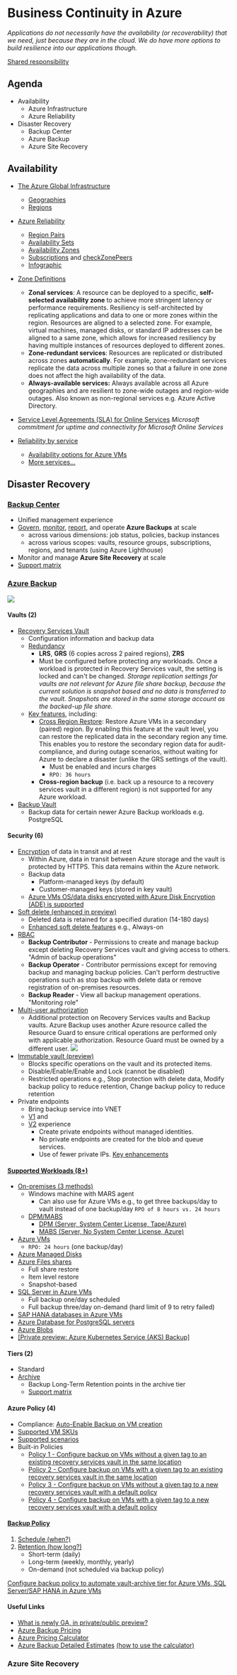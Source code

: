 # Business Continuity in Azure
*Applications do not necessarily have the availability (or recoverability) that we need, just because they are in the cloud. We do have more options to build resilience into our applications though.*

[Shared responsibility](https://learn.microsoft.com/en-us/azure/reliability/overview#shared-responsibility)

## Agenda
- Availability
	- Azure Infrastructure
	- Azure Reliability
- Disaster Recovery
	- Backup Center
	- Azure Backup
	- Azure Site Recovery

## Availability

- [The Azure Global Infrastructure](https://infrastructuremap.microsoft.com/explore)
	- [Geographies](https://azure.microsoft.com/en-au/explore/global-infrastructure/geographies/#overview)
	- [Regions](https://learn.microsoft.com/en-us/azure/reliability/availability-zones-overview#regions)
- [Azure Reliability](https://learn.microsoft.com/en-us/azure/reliability/?view=azuresql "Azure Reliability")
	- [Region Pairs](https://learn.microsoft.com/en-us/azure/reliability/cross-region-replication-azure#azure-cross-region-replication-pairings-for-all-geographies)
	- [Availability Sets](https://learn.microsoft.com/en-us/azure/virtual-machines/availability-set-overview)
	- [Availability Zones](https://learn.microsoft.com/en-us/azure/reliability/availability-zones-overview#availability-zones)
	- [Subscriptions](https://learn.microsoft.com/en-us/azure/reliability/availability-zones-overview#availability-zones) and [checkZonePeers](https://learn.microsoft.com/en-us/rest/api/resources/subscriptions/check-zone-peers)
	- [Infographic](https://azure.microsoft.com/mediahandler/files/resourcefiles/infographic-reliability-with-microsoft-azure/InfographicRC2.pdf)
	
- [Zone Definitions](https://learn.microsoft.com/en-us/azure/reliability/availability-zones-service-support?view=azuresql#azure-services-with-availability-zone-support)
	- **Zonal services**: A resource can be deployed to a specific, **self-selected availability zone** to achieve more stringent latency or performance requirements. Resiliency is self-architected by replicating applications and data to one or more zones within the region. Resources are aligned to a selected zone. For example, virtual machines, managed disks, or standard IP addresses can be aligned to a same zone, which allows for increased resiliency by having multiple instances of resources deployed to different zones.
	- **Zone-redundant services**: Resources are replicated or distributed across zones **automatically**. For example, zone-redundant services replicate the data across multiple zones so that a failure in one zone does not affect the high availability of the data. 
	- **Always-available services:** Always available across all Azure geographies and are resilient to zone-wide outages and region-wide outages. Also known as non-regional services e.g. Azure Active Directory.
- [Service Level Agreements (SLA) for Online Services](https://www.microsoft.com/licensing/docs/view/Service-Level-Agreements-SLA-for-Online-Services?lang=1)
*Microsoft commitment for uptime and connectivity for Microsoft Online Services*
- [Reliability by service](https://learn.microsoft.com/en-us/azure/reliability/reliability-guidance-overview?view=azuresql)
	- [Availability options for Azure VMs](https://learn.microsoft.com/en-us/azure/virtual-machines/availability)
	- [More services...](https://learn.microsoft.com/en-us/azure/reliability/reliability-guidance-overview?view=azuresql)

## Disaster Recovery

### [Backup Center](https://learn.microsoft.com/en-us/azure/backup/backup-center-overview)
- Unified management experience
- [Govern](https://learn.microsoft.com/en-us/azure/backup/backup-center-govern-environment), [monitor](https://learn.microsoft.com/en-us/azure/backup/backup-center-monitor-operate), [report](https://learn.microsoft.com/en-us/azure/backup/backup-center-obtain-insights), and operate **Azure Backups** at scale 
	- across various dimensions: job status, policies, backup instances
	- across various scopes: vaults, resource groups, subscriptions, regions, and tenants (using Azure Lighthouse) 
- Monitor and manage **Azure Site Recovery** at scale
- [Support matrix](https://learn.microsoft.com/en-us/azure/backup/backup-center-support-matrix)

### [Azure Backup](https://learn.microsoft.com/en-us/azure/backup/)
![](https://learn.microsoft.com/en-us/azure/backup/media/guidance-best-practices/azure-backup-architecture.png)

#### Vaults (2)
- [Recovery Services Vault](https://learn.microsoft.com/en-us/azure/backup/backup-azure-recovery-services-vault-overview)
	- Configuration information and backup data
	- [Redundancy](https://learn.microsoft.com/en-us/azure/backup/backup-create-recovery-services-vault#set-storage-redundancy)
		- **LRS**, **GRS** (6 copies across 2 paired regions), **ZRS**
		- Must be configured before protecting any workloads. Once a workload is protected in Recovery Services vault, the setting is locked and can't be changed.
		*Storage replication settings for vaults are not relevant for Azure file share backup, because the current solution is snapshot based and no data is transferred to the vault. Snapshots are stored in the same storage account as the backed-up file share.*
	- [Key features](https://learn.microsoft.com/en-us/azure/backup/backup-azure-recovery-services-vault-overview#key-features), including:
		- [Cross Region Restore](https://learn.microsoft.com/en-us/azure/backup/backup-azure-arm-restore-vms#cross-region-restore): Restore Azure VMs in a secondary (paired) region. By enabling this feature at the vault level, you can restore the replicated data in the secondary region any time. This enables you to restore the secondary region data for audit-compliance, and during outage scenarios, without waiting for Azure to declare a disaster (unlike the GRS settings of the vault).
			- Must be enabled and incurs charges
			- `RPO: 36 hours`
		- **Cross-region backup** (i.e. back up a resource to a recovery services vault in a different region) is not supported for any Azure workload. 
- [Backup Vault](https://learn.microsoft.com/en-us/azure/backup/backup-vault-overview)
	- Backup data for certain newer Azure Backup workloads e.g. PostgreSQL

#### Security (6)
- [Encryption](https://learn.microsoft.com/en-us/azure/backup/backup-azure-recovery-services-vault-overview#encryption-settings-in-the-recovery-services-vault) of data in transit and at rest
	- Within Azure, data in transit between Azure storage and the vault is protected by HTTPS. This data remains within the Azure network.
	- Backup data
		- Platform-managed keys (by default)
		- Customer-managed keys (stored in key vault)
	- [Azure VMs OS/data disks encrypted with Azure Disk Encryption (ADE) is supported](https://learn.microsoft.com/en-us/azure/backup/backup-azure-vms-encryption)
- [Soft delete (enhanced in preview)](https://learn.microsoft.com/en-us/azure/backup/backup-azure-enhanced-soft-delete-about)
	- Deleted data is retained for a specified duration (14-180 days)
	- [Enhanced soft delete features](https://learn.microsoft.com/en-us/azure/backup/backup-azure-enhanced-soft-delete-about#whats-enhanced-soft-delete) e.g., Always-on
- [RBAC](https://learn.microsoft.com/en-us/azure/backup/backup-rbac-rs-vault)
	- **Backup Contributor** - Permissions to create and manage backup except deleting Recovery Services vault and giving access to others. "Admin of backup operations"
	- **Backup Operator** - Contributor permissions except for removing backup and managing backup policies. Can't perform destructive operations such as stop backup with delete data or remove registration of on-premises resources.
	- **Backup Reader** - View all backup management operations. "Monitoring role"
- [Multi-user authorization](https://learn.microsoft.com/en-us/azure/backup/multi-user-authorization-concept?tabs=backup-vault#how-does-mua-for-backup-work)
	- Additional protection on Recovery Services vaults and Backup vaults. Azure Backup uses another Azure resource called the Resource Guard to ensure critical operations are performed only with applicable authorization. Resource Guard must be owned by a different user.
[![](https://github.com/Kaspanitz/bcdr/blob/main/images/MUA.png)](https://github.com/Kaspanitz/bcdr/blob/main/images/MUA.png)
- [Immutable vault (preview)](https://learn.microsoft.com/en-us/azure/backup/backup-azure-immutable-vault-concept?tabs=recovery-services-vault)
	- Blocks specific operations on the vault and its protected items.
	- Disable/Enable/Enable and Lock (cannot be disabled)
	- Restricted operations e.g., Stop protection with delete data, Modify backup policy to reduce retention, Change backup policy to reduce retention
- Private endpoints
	- Bring backup service into VNET
	- [V1](https://learn.microsoft.com/en-us/azure/backup/private-endpoints-overview) and 
	- [V2](https://learn.microsoft.com/en-us/azure/backup/backup-azure-private-endpoints-concept) experience
		- Create private endpoints without managed identities.
		- No private endpoints are created for the blob and queue services.
		- Use of fewer private IPs.
		[Key enhancements](https://learn.microsoft.com/en-us/azure/backup/backup-azure-private-endpoints-concept#key-enhancements)

#### [Supported Workloads (8+)](https://learn.microsoft.com/en-us/azure/backup/backup-overview#what-can-i-back-up)
- [On-premises (3 methods)](https://learn.microsoft.com/en-us/azure/backup/backup-support-matrix#on-premises-backup-support)
	- Windows machine with MARS agent
		- Can also use for Azure VMs e.g., to get three backups/day to vault instead of one backup/day `RPO of 8 hours vs. 24 hours`
	- [DPM/MABS](https://learn.microsoft.com/en-us/azure/backup/backup-support-matrix-mabs-dpm)
		- [DPM (Server, System Center License, Tape/Azure)](https://learn.microsoft.com/en-us/azure/backup/backup-azure-dpm-introduction)
		- [MABS (Server, No System Center License, Azure)](https://learn.microsoft.com/en-us/azure/backup/backup-mabs-protection-matrix)
- [Azure VMs](https://learn.microsoft.com/en-us/azure/backup/backup-support-matrix-iaas)
	- `RPO: 24 hours` (one backup/day)
- [Azure Managed Disks](https://learn.microsoft.com/en-us/azure/backup/disk-backup-support-matrix)
- [Azure Files shares](https://learn.microsoft.com/en-us/azure/backup/azure-file-share-support-matrix)
	- Full share restore
	- Item level restore
	- Snapshot-based
- [SQL Server in Azure VMs](https://learn.microsoft.com/en-us/azure/backup/sql-support-matrix)
	- Full backup one/day scheduled
	- Full backup three/day on-demand (hard limit of 9 to retry failed)
- [SAP HANA databases in Azure VMs](https://learn.microsoft.com/en-us/azure/backup/sap-hana-backup-support-matrix)
- [Azure Database for PostgreSQL servers](https://learn.microsoft.com/en-us/azure/backup/backup-azure-database-postgresql-support-matrix)
- [Azure Blobs](https://learn.microsoft.com/en-us/azure/backup/blob-backup-support-matrix)
- [[Private preview: Azure Kubernetes Service (AKS) Backup]](https://azure.microsoft.com/en-au/updates/private-preview-aks-backup/)


#### Tiers (2)
- Standard
- [Archive](https://learn.microsoft.com/en-us/azure/backup/archive-tier-support)
	- Backup Long-Term Retention points in the archive tier
	- [Support matrix](https://learn.microsoft.com/en-us/azure/backup/archive-tier-support#support-matrix)

#### Azure Policy (4)
- Compliance: [Auto-Enable Backup on VM creation](https://learn.microsoft.com/en-us/azure/backup/backup-azure-auto-enable-backup)
- [Supported VM SKUs](https://learn.microsoft.com/en-us/azure/backup/backup-azure-policy-supported-skus)
- [Supported scenarios](https://learn.microsoft.com/en-us/azure/backup/backup-azure-auto-enable-backup#supported-scenarios)
- Built-in Policies
	- [Policy 1 - Configure backup on VMs without a given tag to an existing recovery services vault in the same location](https://learn.microsoft.com/en-us/azure/backup/backup-azure-auto-enable-backup#policy-1---configure-backup-on-vms-without-a-given-tag-to-an-existing-recovery-services-vault-in-the-same-location)
	- [Policy 2 - Configure backup on VMs with a given tag to an existing recovery services vault in the same location](https://learn.microsoft.com/en-us/azure/backup/backup-azure-auto-enable-backup#policy-2---configure-backup-on-vms-with-a-given-tag-to-an-existing-recovery-services-vault-in-the-same-location)
	- [Policy 3 - Configure backup on VMs without a given tag to a new recovery services vault with a default policy](https://learn.microsoft.com/en-us/azure/backup/backup-azure-auto-enable-backup#policy-3---configure-backup-on-vms-without-a-given-tag-to-a-new-recovery-services-vault-with-a-default-policy)
	- [Policy 4 - Configure backup on VMs with a given tag to a new recovery services vault with a default policy](https://learn.microsoft.com/en-us/azure/backup/backup-azure-auto-enable-backup#policy-4---configure-backup-on-vms-with-a-given-tag-to-a-new-recovery-services-vault-with-a-default-policy)

#### [Backup Policy](https://learn.microsoft.com/en-us/azure/backup/guidance-best-practices#backup-policy-considerations)
1. [Schedule (when?)](https://learn.microsoft.com/en-us/azure/backup/guidance-best-practices#schedule-considerations)
2. [Retention (how long?)](https://learn.microsoft.com/en-us/azure/backup/guidance-best-practices#retention-considerations)
	- Short-term (daily)
	- Long-term (weekly, monthly, yearly)
	- On-demand (not scheduled via backup policy)

[Configure backup policy to automate vault-archive tier for Azure VMs, SQL Server/SAP HANA in Azure VMs]( https://azure.microsoft.com/en-au/updates/general-availability-smart-tiering-to-vaultarchive-tier-for-azure-backup/)

#### Useful Links
- [What is newly GA, in private/public preview?](https://azure.microsoft.com/en-au/updates/?query=backup&Page=2)
- [Azure Backup Pricing](https://azure.microsoft.com/en-us/pricing/details/backup/)
- [Azure Pricing Calculator](https://azure.microsoft.com/en-au/pricing/calculator/Backup%20demo)
- [Azure Backup Detailed Estimates](https://nam06.safelinks.protection.outlook.com/?url=https%3A%2F%2Fdownload.microsoft.com%2Fdownload%2F0%2Fb%2F7%2F0b7c4140-24b4-4eff-9b2b-64ecee97d667%2FAzureBackupDetailedEstimatesV9.1.xlsx&data=05%7C01%7Cjohanv%40microsoft.com%7Ce86eb91501514ab12a5408db157a54a7%7C72f988bf86f141af91ab2d7cd011db47%7C1%7C0%7C638127387941003210%7CUnknown%7CTWFpbGZsb3d8eyJWIjoiMC4wLjAwMDAiLCJQIjoiV2luMzIiLCJBTiI6Ik1haWwiLCJXVCI6Mn0%3D%7C1000%7C%7C%7C&sdata=UVsZ9MHbdAxW4GpgkG%2FfPGhYeDuhFQGe5JIDP%2Fv7Bxs%3D&reserved=0 "Azure Backup Detailed Estimates")
[(how to use the calculator)](https://learn.microsoft.com/en-us/azure/backup/azure-backup-pricing#estimate-costs-for-backing-up-azure-vms-or-on-premises-servers)

### Azure Site Recovery
